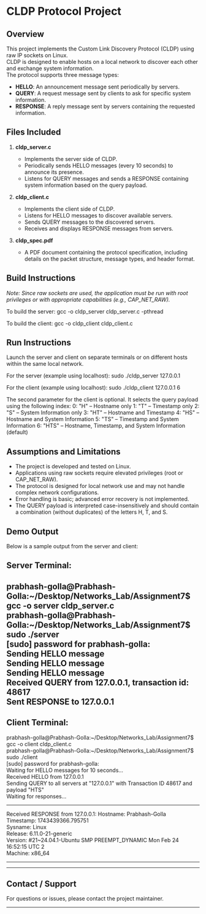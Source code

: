 CLDP Protocol Project
=====================

Overview
--------
This project implements the Custom Link Discovery Protocol (CLDP) using raw IP sockets on Linux.  
CLDP is designed to enable hosts on a local network to discover each other and exchange system information.  
The protocol supports three message types:
  - **HELLO**: An announcement message sent periodically by servers.
  - **QUERY**: A request message sent by clients to ask for specific system information.
  - **RESPONSE**: A reply message sent by servers containing the requested information.

Files Included
--------------
1. **cldp_server.c**  
   - Implements the server side of CLDP.
   - Periodically sends HELLO messages (every 10 seconds) to announce its presence.
   - Listens for QUERY messages and sends a RESPONSE containing system information based on the query payload.

2. **cldp_client.c**  
   - Implements the client side of CLDP.
   - Listens for HELLO messages to discover available servers.
   - Sends QUERY messages to the discovered servers.
   - Receives and displays RESPONSE messages from servers.

3. **cldp_spec.pdf**  
   - A PDF document containing the protocol specification, including details on the packet structure, message types, and header format.

Build Instructions
------------------
*Note: Since raw sockets are used, the application must be run with root privileges or with appropriate capabilities (e.g., CAP_NET_RAW).*

To build the server:
    gcc -o cldp_server cldp_server.c -pthread

To build the client:
    gcc -o cldp_client cldp_client.c

Run Instructions
----------------
Launch the server and client on separate terminals or on different hosts within the same local network.

For the server (example using localhost):
    sudo ./cldp_server 127.0.0.1

For the client (example using localhost):
    sudo ./cldp_client 127.0.0.1 6

The second parameter for the client is optional. It selects the query payload using the following index:
    0: "H"   – Hostname only
    1: "T"   – Timestamp only
    2: "S"   – System Information only
    3: "HT"  – Hostname and Timestamp
    4: "HS"  – Hostname and System Information
    5: "TS"  – Timestamp and System Information
    6: "HTS" – Hostname, Timestamp, and System Information (default)

Assumptions and Limitations
---------------------------
- The project is developed and tested on Linux.
- Applications using raw sockets require elevated privileges (root or CAP_NET_RAW).
- The protocol is designed for local network use and may not handle complex network configurations.
- Error handling is basic; advanced error recovery is not implemented.
- The QUERY payload is interpreted case-insensitively and should contain a combination (without duplicates) of the letters H, T, and S.

Demo Output
-----------
Below is a sample output from the server and client:

**Server Terminal:**
------------------------------------------------------------
prabhash-golla@Prabhash-Golla:~/Desktop/Networks_Lab/Assignment7$ gcc -o server cldp_server.c  
prabhash-golla@Prabhash-Golla:~/Desktop/Networks_Lab/Assignment7$ sudo ./server  
[sudo] password for prabhash-golla:  
Sending HELLO message  
Sending HELLO message  
Sending HELLO message  
Received QUERY from 127.0.0.1, transaction id: 48617  
Sent RESPONSE to 127.0.0.1  
------------------------------------------------------------

**Client Terminal:**
------------------------------------------------------------
prabhash-golla@Prabhash-Golla:~/Desktop/Networks_Lab/Assignment7$ gcc -o client cldp_client.c  
prabhash-golla@Prabhash-Golla:~/Desktop/Networks_Lab/Assignment7$ sudo ./client  
[sudo] password for prabhash-golla:  
Waiting for HELLO messages for 10 seconds...  
Received HELLO from 127.0.0.1  
Sending QUERY to all servers at "127.0.0.1" with Transaction ID 48617 and payload "HTS"  
Waiting for responses...  
______________________________________________________________________________
Received RESPONSE from 127.0.0.1:
Hostname: Prabhash-Golla  
Timestamp: 1743439366.795751  
Sysname: Linux  
Release: 6.11.0-21-generic  
Version: #21~24.04.1-Ubuntu SMP PREEMPT_DYNAMIC Mon Feb 24 16:52:15 UTC 2  
Machine: x86_64  
______________________________________________________________________________
------------------------------------------------------------

Contact / Support
-----------------
For questions or issues, please contact the project maintainer.

------------------------------------------------------------

